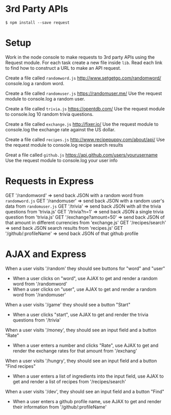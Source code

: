 # 3rd Party APIs 

```
$ npm install --save request
```

# Setup

Work in the node console to make requests to 3rd party APIs using the Request module.
For each task create a new file inside `lib`. 
Read each link to find how to construct a URL to make an API request.

Create a file called `randomword.js` 
http://www.setgetgo.com/randomword/
console.log a random word.

Create a file called `randomuser.js`
https://randomuser.me/
Use the request module to console.log a random user.

Create a file called `trivia.js`
https://opentdb.com/
Use the request module to console.log 10 random trivia questions.

Create a file called `exchange.js`
http://fixer.io/
Use the request module to console.log the exchange rate against the US dollar.

Create a file called `recipes.js`
http://www.recipepuppy.com/about/api/
Use the request module to console.log recipe search results

Great a file called `github.js`
https://api.github.com/users/yourusername
Use the request module to console.log your user info

# Requests in Express

GET '/randomword'          => send back JSON with a random word from `randomword.js`
GET '/randomuser'          => send back JSON with a random user's data from `randomuser.js`
GET '/trivia'              => send back JSON with all the trivia questions from 'trivia.js'
GET '/trivia?n=1'          => send back JSON a single trivia question from 'trivia.js'
GET '/exchange?amount=50'  => send back JSON of that amount in different currencies from 'exchange.js'
GET '/recipes/search'      => send back JSON search results from 'recipes.js'
GET '/github/:profileName' => send back JSON of that github profile

# AJAX and Express

When a user visits '/random' they should see buttons for "word" and "user"
- When a user clicks on "word", use AJAX to get and render a random word from '/randomword'
- When a user clicks on "user", use AJAX to get and render a random word from '/randomuser'

When a user visits '/game' they should see a button "Start"
- When a user clicks "start", use AJAX to get and render the trivia questions from '/trivia'

When a user visits '/money', they should see an input field and a button "Rate"
- When a user enters a number and clicks "Rate", use AJAX to get and render the exchange rates for that amount from '/exchang'

When a user visits '/hungry', they should see an input field and a button "Find recipes"
- When a user enters a list of ingredients into the input field, use AJAX to get and render a list of recipes from '/recipes/search'

When a user visits '/dev', they should see an input field and a button "Find"
- When a user enters a github profile name, use AJAX to get and render their information from '/github/:profileName'
